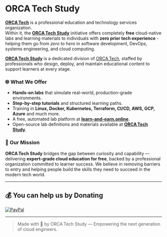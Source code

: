 # ORCA Tech Study

[**ORCA Tech**](https://github.com/ORCATech-cloud) is a professional education and technology services organization.<br>
Within it, the [**ORCA Tech Study**](https://github.com/study-ORCATech-cloud) initiative offers completely **free** cloud-native labs and learning materials to individuals with **zero prior tech experience** - helping them go from *zero to hero* in software development, DevOps, systems engineering, and cloud computing.

[**ORCA Tech Study**](https://github.com/study-ORCATech-cloud) is a dedicated division of [ORCA Tech](https://github.com/ORCATech-cloud), staffed by professionals who design, deploy, and maintain educational content to support learners at every stage.

### 🌐 What We Offer

- **Hands-on labs** that simulate real-world, production-grade environments.
- **Step-by-step tutorials** and structured learning paths.
- Training in **Linux, Docker, Kubernetes, Terraform, CI/CD, AWS, GCP, Azure** and much more.
- A free, automated lab platform at [**learn-and-earn.online**](https://learn-and-earn.online).
- Open-source lab definitions and materials available at [**ORCA Tech Study**](https://github.com/study-ORCATech-cloud).

### 🚀 Our Mission

**ORCA Tech Study** bridges the gap between curiosity and capability — delivering **expert-grade cloud education for free**, backed by a professional organization committed to learner success. We believe in removing barriers to entry and helping people build the skills they need to succeed in the modern tech world.

---

## 💰 You can help us by Donating
[![PayPal](https://img.shields.io/badge/PayPal-00457C?style=for-the-badge&logo=paypal&logoColor=white)](https://paypal.me/YehorazL) 
  
---

> Made with 💙 by ORCA Tech Study — Empowering the next generation of cloud engineers.
